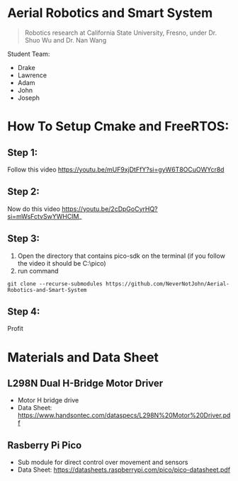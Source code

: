 # Aerial Robotics and Smart System
> Robotics research at California State University, Fresno, under Dr. Shuo Wu and Dr. Nan Wang

Student Team:
- Drake
- Lawrence
- Adam
- John
- Joseph

# How To Setup Cmake and FreeRTOS:
  
## Step 1:
Follow this video
https://youtu.be/mUF9xjDtFfY?si=gyW6T8OCuOWYcr8d 

## Step 2:
Now do this video
https://youtu.be/2cDpGoCyrHQ?si=mWsFctvSwYWHCIM_ 

## Step 3:
1. Open the directory that contains pico-sdk on the terminal (if you follow the video it should be C:\pico)
2. run command
```
git clone --recurse-submodules https://github.com/NeverNotJohn/Aerial-Robotics-and-Smart-System
```

## Step 4:
Profit

# Materials and Data Sheet

## L298N Dual H-Bridge Motor Driver
- Motor H bridge drive
- Data Sheet: https://www.handsontec.com/dataspecs/L298N%20Motor%20Driver.pdf

## Rasberry Pi Pico
- Sub module for direct control over movement and sensors
- Data Sheet: https://datasheets.raspberrypi.com/pico/pico-datasheet.pdf 


